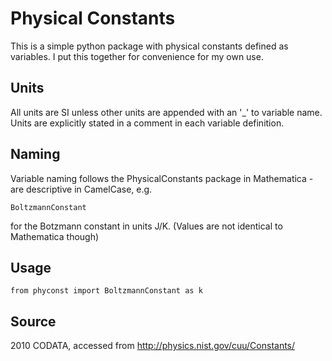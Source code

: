 # Physical Constants

This is a simple python package with physical constants defined as variables.
I put this together for convenience for my own use.

## Units

All units are SI unless other units are appended with an '_' to variable name.
Units are explicitly stated in a comment in each variable definition.

## Naming

Variable naming follows the PhysicalConstants package in Mathematica - 
are descriptive in CamelCase, e.g.

	BoltzmannConstant

for the Botzmann constant in units J/K.
(Values are not identical to Mathematica though)

## Usage

	from phyconst import BoltzmannConstant as k

## Source

2010 CODATA, accessed from http://physics.nist.gov/cuu/Constants/
